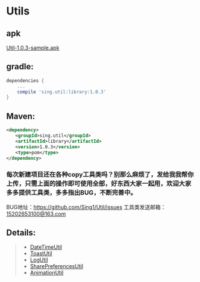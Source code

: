 # Utils
 

## apk
[Util-1.0.3-sample.apk](https://github.com/Sing1/Util/blob/master/app/app-debug.apk)
## gradle:
```groovy
dependencies {
    ...
    compile 'sing.util:library:1.0.3'
}
```
## Maven:
```xml
<dependency>
　　<groupId>sing.util</groupId>
　　<artifactId>library</artifactId>
　　<version>1.0.3</version>
　　<type>pom</type>
</dependency>
```
### 每次新建项目还在各种copy工具类吗？别那么麻烦了，发给我我帮你上传，只需上面的操作即可使用全部，好东西大家一起用，欢迎大家多多提供工具类，多多指出BUG，不断完善中。
BUG地址：https://github.com/Sing1/Util/issues
工具类发送邮箱：15202653100@163.com
## Details:
>- [DateTimeUtil](https://github.com/Sing1/Util/blob/master/explain/DateTimeUtil.md)
>- [ToastUtil](https://github.com/Sing1/Util/blob/master/explain/ToastUtil.md)
>- [LogUtil](https://github.com/Sing1/Util/blob/master/explain/LogUtil.md)
>- [SharePreferencesUtil](https://github.com/Sing1/Util/blob/master/explain/SharePreferencesUtil.md)
>- [AnimationUtil](https://github.com/Sing1/Util/blob/master/explain/AnimationUtil.md)
  
